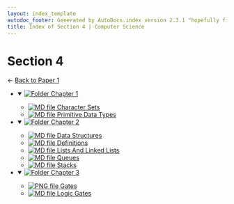 ```yaml
---
layout: index_template
autodoc_footer: Generated by AutoDocs.index version 2.3.1 "hopefully fix indexes" ⓒ Starwort, 2020
title: Index of Section 4 | Computer Science
---
```


# **Section 4**

← [Back to Paper 1](..)

- <details open><summary><a href='./chapter_1'><img title='Folder' src='https://starwort.github.io/computer-science/icon-folder.png'> Chapter 1</a></summary>

  - [![MD file](https://img.icons8.com/windows/512/03dac6/regular-document.png) Character Sets](./chapter_1/character_sets.html)
  - [![MD file](https://img.icons8.com/windows/512/03dac6/regular-document.png) Primitive Data Types](./chapter_1/primitive_data_types.html)

  </details>
- <details open><summary><a href='./chapter_2'><img title='Folder' src='https://starwort.github.io/computer-science/icon-folder.png'> Chapter 2</a></summary>

  - [![MD file](https://img.icons8.com/windows/512/03dac6/regular-document.png) Data Structures](./chapter_2/data_structures.html)
  - [![MD file](https://img.icons8.com/windows/512/03dac6/regular-document.png) Definitions](./chapter_2/definitions.html)
  - [![MD file](https://img.icons8.com/windows/512/03dac6/regular-document.png) Lists And Linked Lists](./chapter_2/lists_and_linked_lists.html)
  - [![MD file](https://img.icons8.com/windows/512/03dac6/regular-document.png) Queues](./chapter_2/queues.html)
  - [![MD file](https://img.icons8.com/windows/512/03dac6/regular-document.png) Stacks](./chapter_2/stacks.html)

  </details>
- <details open><summary><a href='./chapter_3'><img title='Folder' src='https://starwort.github.io/computer-science/icon-folder.png'> Chapter 3</a></summary>

  - [![PNG file](https://img.icons8.com/windows/512/03dac6/image-document.png) Gates](./chapter_3/gates.png)
  - [![MD file](https://img.icons8.com/windows/512/03dac6/regular-document.png) Logic Gates](./chapter_3/logic_gates.html)

  </details>
